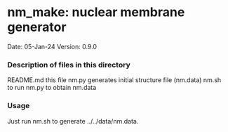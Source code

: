 # nm_make: nuclear membrane generator

Date:               05-Jan-24
Version:            0.9.0

### Description of files in this directory
README.md           this file
nm.py               generates initial structure file (nm.data)
nm.sh               to run nm.py to obtain nm.data

### Usage
Just run nm.sh to generate ../../data/nm.data.
